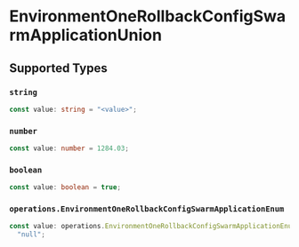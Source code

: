 # EnvironmentOneRollbackConfigSwarmApplicationUnion


## Supported Types

### `string`

```typescript
const value: string = "<value>";
```

### `number`

```typescript
const value: number = 1284.03;
```

### `boolean`

```typescript
const value: boolean = true;
```

### `operations.EnvironmentOneRollbackConfigSwarmApplicationEnum`

```typescript
const value: operations.EnvironmentOneRollbackConfigSwarmApplicationEnum =
  "null";
```

